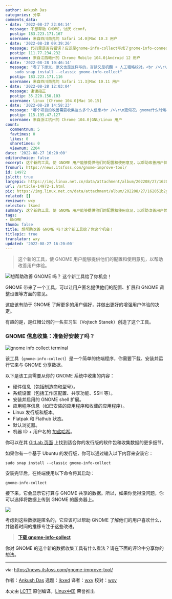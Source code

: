 ```yaml
---
author: Ankush Das
categories: 分享
comments_data:
- date: '2022-08-27 22:04:14'
  message: 不想帮助 GNOME，讨厌 dconf。
  postip: 183.223.171.167
  username: 来自四川南充的 Safari 14.0|Mac 10.3 用户
- date: '2022-08-28 09:39:26'
  message: 代码里是否有错误？应该是gnome-info-collect写成了gnome-info-connect
  postip: 111.77.234.232
  username: 来自江西赣州的 Chrome Mobile 104.0|Android 12 用户
- date: '2022-08-28 10:46:14'
  message: "看了下原文，原文也是这样写的，盲猜又是机翻 + 人工粗略校对。<br />\r\n<br />\r\n从项目的 README 来看，正确的是
    sudo snap install --classic gnome-info-collect"
  postip: 183.223.171.116
  username: 来自四川南充的 Safari 11.3|Mac 10.11 用户
- date: '2022-08-28 12:03:04'
  message: 谢谢指正
  postip: 35.220.150.103
  username: linux [Chrome 104.0|Mac 10.15]
- date: '2022-08-28 14:58:23'
  message: "哪个项目的改善需要收集这么多个人信息<br />\r\n更何况，gnome什么时候在乎过用户的意见<br />\r\n完全不知道工具的作者是出于什么心态发布的"
  postip: 115.195.47.127
  username: 来自浙江杭州的 Chrome 104.0|GNU/Linux 用户
count:
  commentnum: 5
  favtimes: 0
  likes: 0
  sharetimes: 0
  viewnum: 2204
date: '2022-08-27 16:20:00'
editorchoice: false
excerpt: 这个新的工具，使 GNOME 用户能够提供他们的配置和使用意见，以帮助改善用户体验。
fromurl: https://news.itsfoss.com/gnome-improve-tool/
id: 14972
islctt: true
largepic: https://img.linux.net.cn/data/attachment/album/202208/27/162051b2ghagbkqk1zfe29.jpg
url: /article-14972-1.html
pic: https://img.linux.net.cn/data/attachment/album/202208/27/162051b2ghagbkqk1zfe29.jpg.thumb.jpg
related: []
reviewer: wxy
selector: lkxed
summary: 这个新的工具，使 GNOME 用户能够提供他们的配置和使用意见，以帮助改善用户体验。
tags:
- GNOME
thumb: false
title: 想帮助改善 GNOME 吗？这个新工具给了你这个机会！
titlepic: true
translator: wxy
updated: '2022-08-27 16:20:00'
---
```



> 
> 这个新的工具，使 GNOME 用户能够提供他们的配置和使用意见，以帮助改善用户体验。
> 
> 
> 


![想帮助改善 GNOME 吗？ 这个新工具给了你机会！](/data/attachment/album/202208/27/162051b2ghagbkqk1zfe29.jpg)


GNOME 带来了一个工具，可以让用户匿名提供他们的配置、扩展和 GNOME 调整设置等方面的意见。


这应该有助于 GNOME 了解更多的用户偏好，并做出更好的增强用户体验的决定。


有趣的是，是红帽公司的一名实习生（Vojtech Stanek）创造了这个工具。


### GNOME 信息收集：准备好安装了吗？


![gnome info collect terminal](/data/attachment/album/202208/27/162051vssef8fzk0g5vrns.png)


该工具（`gnome-info-collect`）是一个简单的终端程序，你需要下载、安装并运行它来与 GNOME 分享数据。


以下是该工具需要从你的 GNOME 系统中收集的内容：


* 硬件信息（包括制造商和型号）。
* 系统设置（包括工作区配置、共享功能、SSH 等）。
* 安装并启用的 GNOME shell 扩展。
* 应用程序信息（如已安装的应用程序和收藏的应用程序）。
* Linux 发行版和版本。
* Flatpak 和 Flathub 状态。
* 默认浏览器。
* 机器 ID + 用户名的 [加盐哈希](https://en.wikipedia.org/wiki/Salt_(cryptography))。


你可以在其 [GitLab 页面](https://gitlab.gnome.org/vstanek/gnome-info-collect/) 上找到适合你的发行版的软件包和收集数据的更多细节。


如果你有一个基于 Ubuntu 的发行版，你可以通过输入以下内容来安装它：



```
sudo snap install --classic gnome-info-collect

```

安装完毕后，在终端使用以下命令将其启动：



```
gnome-info-collect

```

接下来，它会显示它打算与 GNOME 共享的数据。所以，如果你觉得没问题，你可以选择将数据上传到 GNOME 的服务器上。


![](/data/attachment/album/202208/27/162052s6ommqbufq4z467f.png)


考虑到这些数据是匿名的，它应该可以帮助 GNOME 了解他们的用户喜欢什么，并随着时间的推移专注于这些改进。



> 
> **[下载 gnome-info-collect](https://gitlab.gnome.org/vstanek/gnome-info-collect/)**
> 
> 
> 


你对 GNOME 的这个新的数据收集工具有什么看法？请在下面的评论中分享你的想法。




---


via: <https://news.itsfoss.com/gnome-improve-tool/>


作者：[Ankush Das](https://news.itsfoss.com/author/ankush/) 选题：[lkxed](https://github.com/lkxed) 译者：[wxy](https://github.com/wxy) 校对：[wxy](https://github.com/wxy)


本文由 [LCTT](https://github.com/LCTT/TranslateProject) 原创编译，[Linux中国](https://linux.cn/) 荣誉推出